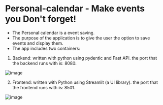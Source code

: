 # Personal-calendar - Make events you Don't forget!

* The Personal calendar is a event saving.
* The purpose of the application is to give the user the option to save events and display them.
* The app includes two containers:
1. Backend: written with python using pydentic and Fast API. the port that the backend runs with is: 8080.

![image](https://user-images.githubusercontent.com/58915223/217578761-b2e2e545-03c3-40aa-9290-0af182d7f0ec.png)

2. Frontend: written with Python using Streamlit (a UI library). the port that the frontend runs with is: 8501.


![image](https://user-images.githubusercontent.com/58915223/218325509-b469374c-2fb4-4bb8-9208-3d3066d7d4fa.png)
